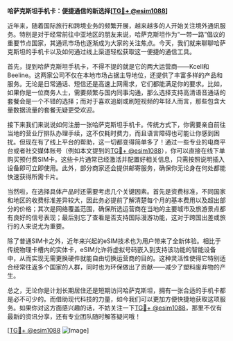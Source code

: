 **哈萨克斯坦手机卡：便捷通信的新选择[[TG💪+ @esim1088](https://t.me/s/esim1088)]**

近年来，随着国际旅行和跨境业务的频繁开展，越来越多的人开始关注境外通讯服务。特别是对于经常前往中亚地区的朋友来说，哈萨克斯坦作为“一带一路”倡议的重要节点国家，其通讯市场也逐渐成为大家的关注焦点。今天，我们就来聊聊哈萨克斯坦的手机卡以及如何通过线上渠道轻松获取这一便捷的通信工具。

首先，提到哈萨克斯坦手机卡，不得不提的就是它的两大运营商——Kcell和Beeline。这两家公司不仅在本地市场占据主导地位，还提供了丰富多样的产品和服务。无论是日常通话、短信还是高速上网需求，它们都能满足你的要求。比如，如果你是一位商务人士，需要频繁与国内同事沟通，那么选择支持高清语音通话的套餐会是一个不错的选择；而对于喜欢追剧或刷短视频的年轻人而言，那些包含大量数据流量的套餐无疑更受欢迎。

接下来我们来说说如何注册一张哈萨克斯坦手机卡。传统方式下，你需要亲自前往当地的营业厅排队办理手续，这不仅耗时费力，而且语言障碍也可能让你感到困扰。但现在有了线上平台的帮助，这一切都变得简单多了！通过一些专业的电商平台或者社交媒体账号（例如本文提到的[TG💪+ @esim1088](https://t.me/s/esim1088)），你可以直接在线下单购买预付费SIM卡。这些卡片通常已经激活并配置好相关信息，只需按照说明插入设备即可立即使用。此外，部分商家还会提供邮寄服务，确保你无论身在何处都能快速获得所需卡片。

当然啦，在选择具体产品时还需要考虑几个关键因素。首先是资费标准，不同国家和地区的收费标准差异较大，因此务必提前了解清楚每个月的基本费用以及超出部分的价格；其次是网络覆盖范围，确保所选运营商在当地的主要城市及旅游景点都有良好的信号表现；最后别忘了查看是否支持国际漫游功能，这对于跨国出差或旅行的人来说尤为重要。

除了普通SIM卡之外，近年来兴起的eSIM技术也为用户带来了全新体验。相比于传统物理卡槽内的实体卡，eSIM允许将虚拟号码嵌入到支持该功能的智能设备中，从而实现无需更换硬件就能自由切换运营商的目的。这种灵活性使得它特别适合经常往返多个国家的人群，同时也为环保做出了贡献——减少了塑料废弃物的产生。

总之，无论你是计划长期居住还是短期访问哈萨克斯坦，拥有一张合适的手机卡都是必不可少的。而借助现代科技的力量，如今我们可以更加方便快捷地获取这项服务。如果你对这方面感兴趣的话，不妨关注一下[TG💪+ @esim1088](https://t.me/s/esim1088)，那里不仅有最新的资讯分享，还有专业团队随时解答疑问哦！

[[TG💪+ @esim1088](https://t.me/s/esim1088) ![Image](https://i.postimg.cc/4NQfJmqS/Snipaste-2025-05-13-00-14-12.png)]